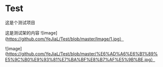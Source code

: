 # Test
这是个测试项目

这是测试架的内容
![image](https://github.com/YeJiaL/Test/blob/master/Image/1.jpg）

![image](https://github.com/YeJiaL/Test/blob/master/%E6%AD%A6%E6%B1%89%E5%9C%B0%E9%93%81%E7%BA%BF%E8%B7%AF%E5%9B%BE.jpg）

